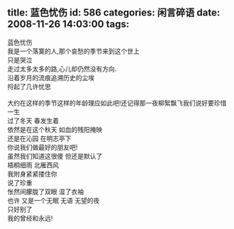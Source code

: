 title: 蓝色忧伤
id: 586
categories: 闲言碎语
date: 2008-11-26 14:03:00
tags:
---

蓝色忧伤
</br>我是一个落寞的人,那个哀愁的季节来到这个世上
</br>只是哭泣
</br>走过太多太多的路,心儿却仍然没有方向.
</br>沿着岁月的流痕追溯历史的尘埃
</br>捋起了几许忧思
</br>
</br>大约在这样的季节这样的年龄理应如此吧!还记得那一夜柳絮飘飞我们说好要珍惜一生
</br>过了冬天 春发生着
</br>依然是在这个秋天 如血的残阳掩映
</br>还是在沁园 在明志亭下
</br>你说我们做最好的朋友吧!
</br>虽然我们知道这很傻 但还是默认了
</br>梧桐细雨 北雁西风
</br>我附身紧紧搂住你
</br>说了珍重
</br>怅然间朦胧了双眼 湿了衣袖
</br>也许 又是一个无眠 无语 无望的夜
</br>只好别了
</br>我的曾经和永远!
